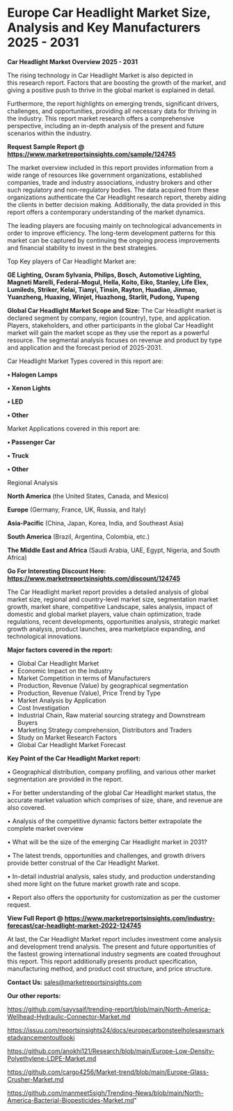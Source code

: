 # Europe Car Headlight Market Size, Analysis and Key Manufacturers 2025 - 2031

<Strong> Car Headlight Market Overview 2025 - 2031</strong>

The rising technology in Car Headlight Market is also depicted in this research report. Factors that are boosting the growth of the market, and giving a positive push to thrive in the global market is explained in detail.

Furthermore, the report highlights on emerging trends, significant drivers, challenges, and opportunities, providing all necessary data for thriving in the industry. This report market research offers a comprehensive perspective, including an in-depth analysis of the present and future scenarios within the industry.

<strong>Request Sample Report @ <a href=https://www.marketreportsinsights.com/sample/124745>https://www.marketreportsinsights.com/sample/124745</a></strong>

The market overview included in this report provides information from a wide range of resources like government organizations, established companies, trade and industry associations, industry brokers and other such regulatory and non-regulatory bodies. The data acquired from these organizations authenticate the Car Headlight research report, thereby aiding the clients in better decision making. Additionally, the data provided in this report offers a contemporary understanding of the market dynamics.

The leading players are focusing mainly on technological advancements in order to improve efficiency. The long-term development patterns for this market can be captured by continuing the ongoing process improvements and financial stability to invest in the best strategies.

Top Key players of Car Headlight Market are:

<strong>GE Lighting, Osram Sylvania, Philips, Bosch, Automotive Lighting, Magneti Marelli, Federal-Mogul, Hella, Koito, Eiko, Stanley, Life Elex, Lumileds, Striker, Kelai, Tianyi, Tinsin, Rayton, Huadiao, Jinmao, Yuanzheng, Huaxing, Winjet, Huazhong, Starlit, Pudong, Yupeng</strong>

<strong><b>Global Car Headlight Market Scope and Size:</b></strong>
The Car Headlight market is declared segment by company, region (country), type, and application. Players, stakeholders, and other participants in the global Car Headlight market will gain the market scope as they use the report as a powerful resource. The segmental analysis focuses on revenue and product by type and application and the forecast period of 2025-2031.

Car Headlight Market Types covered in this report are:

<strong>• Halogen Lamps

• Xenon Lights

• LED

• Other</strong>

Market Applications covered in this report are:

<strong>• Passenger Car

• Truck

• Other</strong> 

Regional Analysis

<strong>North America</strong> (the United States, Canada, and Mexico)

<strong>Europe</strong> (Germany, France, UK, Russia, and Italy)

<strong>Asia-Pacific</strong> (China, Japan, Korea, India, and Southeast Asia)

<strong>South America</strong> (Brazil, Argentina, Colombia, etc.)

<strong>The Middle East and Africa</strong> (Saudi Arabia, UAE, Egypt, Nigeria, and South Africa)

<strong>Go For Interesting Discount Here: <a href=https://www.marketreportsinsights.com/discount/124745>https://www.marketreportsinsights.com/discount/124745</a></strong>

The Car Headlight market report provides a detailed analysis of global market size, regional and country-level market size, segmentation market growth, market share, competitive Landscape, sales analysis, impact of domestic and global market players, value chain optimization, trade regulations, recent developments, opportunities analysis, strategic market growth analysis, product launches, area marketplace expanding, and technological innovations.

<strong><b>Major factors covered in the report:</b></strong>
<ul>
  <li>Global Car Headlight Market </li>
  <li>Economic Impact on the Industry</li>
  <li>Market Competition in terms of Manufacturers</li>
  <li>Production, Revenue (Value) by geographical segmentation</li>
  <li>Production, Revenue (Value), Price Trend by Type</li>
  <li>Market Analysis by Application</li>
  <li>Cost Investigation</li>
  <li>Industrial Chain, Raw material sourcing strategy and Downstream Buyers</li>
  <li>Marketing Strategy comprehension, Distributors and Traders</li>
  <li>Study on Market Research Factors</li>
  <li>Global Car Headlight Market Forecast</li>
</ul>

<strong><b>Key Point of the Car Headlight Market report:</b></strong>

• Geographical distribution, company profiling, and various other market segmentation are provided in the report.

• For better understanding of the global Car Headlight market status, the accurate market valuation which comprises of size, share, and revenue are also covered.

• Analysis of the competitive dynamic factors better extrapolate the complete market overview

• What will be the size of the emerging Car Headlight market in 2031?

• The latest trends, opportunities and challenges, and growth drivers provide better construal of the Car Headlight Market.

• In-detail industrial analysis, sales study, and production understanding shed more light on the future market growth rate and scope.

• Report also offers the opportunity for customization as per the customer request.

<strong><b>View Full Report @ <a href=https://www.marketreportsinsights.com/industry-forecast/car-headlight-market-2022-124745>https://www.marketreportsinsights.com/industry-forecast/car-headlight-market-2022-124745</a></b></strong>


At last, the Car Headlight Market report includes investment come analysis and development trend analysis. The present and future opportunities of the fastest growing international industry segments are coated throughout this report. This report additionally presents product specification, manufacturing method, and product cost structure, and price structure.

<strong>Contact Us:</strong>
sales@marketreportsinsights.com

<strong>Our other reports:</strong>

<a href=https://github.com/sayysaif/trending-report/blob/main/North-America-Wellhead-Hydraulic-Connector-Market.md>https://github.com/sayysaif/trending-report/blob/main/North-America-Wellhead-Hydraulic-Connector-Market.md</a>

<a href=https://issuu.com/reportsinsights24/docs/europecarbonsteelholesawsmarketadvancementoutlooki>https://issuu.com/reportsinsights24/docs/europecarbonsteelholesawsmarketadvancementoutlooki</a>

<a href=https://github.com/anokhi121/Research/blob/main/Europe-Low-Density-Polyethylene-LDPE-Market.md>https://github.com/anokhi121/Research/blob/main/Europe-Low-Density-Polyethylene-LDPE-Market.md</a>

<a href=https://github.com/cargo4256/Market-trend/blob/main/Europe-Glass-Crusher-Market.md>https://github.com/cargo4256/Market-trend/blob/main/Europe-Glass-Crusher-Market.md</a>

<a href=https://github.com/manmeet5sigh/Trending-News/blob/main/North-America-Bacterial-Biopesticides-Market.md>https://github.com/manmeet5sigh/Trending-News/blob/main/North-America-Bacterial-Biopesticides-Market.md</a>"
